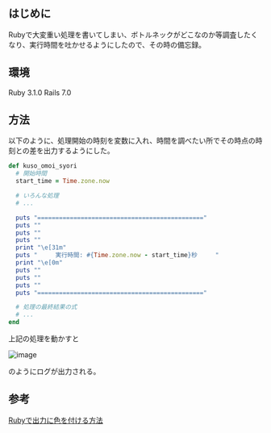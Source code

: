 ## はじめに
Rubyで大変重い処理を書いてしまい、ボトルネックがどこなのか等調査したくなり、実行時間を吐かせるようにしたので、その時の備忘録。

## 環境
Ruby 3.1.0
Rails 7.0

## 方法
以下のように、処理開始の時刻を変数に入れ、時間を調べたい所でその時点の時刻との差を出力するようにした。

```ruby
def kuso_omoi_syori
  # 開始時間
  start_time = Time.zone.now

  # いろんな処理
  # ...

  puts "=============================================="
  puts ""
  puts ""
  puts ""
  print "\e[31m"
  puts "     実行時間: #{Time.zone.now - start_time}秒     "
  print "\e[0m"
  puts ""
  puts ""
  puts ""
  puts "=============================================="

  # 処理の最終結果の式
  # ...
end
```

上記の処理を動かすと

![image](https://user-images.githubusercontent.com/81737622/235419229-595e5e29-4358-48a6-86bf-9742f097819a.png)

のようにログが出力される。

## 参考
[Rubyで出力に色を付ける方法](https://qiita.com/khotta/items/9233a9ffeae68b58d84f)
